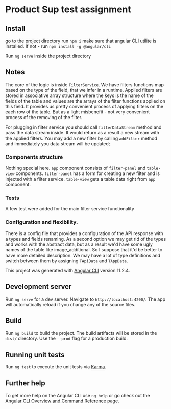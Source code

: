 # Product Sup test assignment

## Install

go to the project directory
run `npm i`
make sure that angular CLI utilite is installed.
If not - run `npm install -g @angular/cli`

Run `ng serve` inside the project directory

## Notes

The core of the logic is inside `FilterService`. We have filters functions map based on the type of the field, that we infer in a runtime.
Applied filters are stored in associative array structure where the keys is the name of the fields of the table and values are the arrays of the filter functions applied on this field. It provides us pretty convenient process of applying filters on the each row of the table. But as a light misbenefit - not very convenient process of the removing of the filter.

For plugging in filter service you should call `filterDataStream` method and pass the data stream inside. It would return as a result a new stream with the applied filters. You may add a new filter by calling `addFilter` method and immediately you data stream will be updated;

### Components structure

Nothing special here. `app` component consists of `filter-panel` and `table-view` components. `filter-panel` has a form for creating a new filter and is injected with a filter service. `table-view` gets a table data right from `app` component.

### Tests

A few test were added for the main filter service functionality

### Configuration and flexibility.

There is a config file that provides a configuration of the API response with a types and fields renaming. As a second option we may get rid of the types and works with the abstract data, but as a result we'd have some ugly names of the table like image_additional. So I suppose that it'd be better to have more detailed description. We may have a lot of type definitions and switch between them by assigning
`TApiData` and `TAppData`.

This project was generated with [Angular CLI](https://github.com/angular/angular-cli) version 11.2.4.

## Development server

Run `ng serve` for a dev server. Navigate to `http://localhost:4200/`. The app will automatically reload if you change any of the source files.

## Build

Run `ng build` to build the project. The build artifacts will be stored in the `dist/` directory. Use the `--prod` flag for a production build.

## Running unit tests

Run `ng test` to execute the unit tests via [Karma](https://karma-runner.github.io).

## Further help

To get more help on the Angular CLI use `ng help` or go check out the [Angular CLI Overview and Command Reference](https://angular.io/cli) page.
